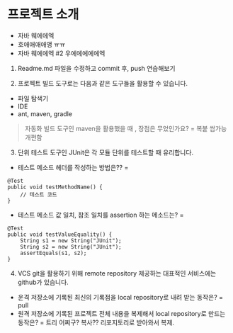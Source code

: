 # 프로젝트 소개
- 자바 웨에에엑 
- 호애애애애앵 ㅠㅠ
- 자바 웨에에엑 #2 우에에에에에엑

1. Readme.md 파일을 수정하고 commit 후, push 연습해보기

2. 프로젝트 빌드 도구로는 다음과 같은 도구들을 활용할 수 있습니다.
- 파일 탐색기
- IDE
- ant, maven, gradle
> 자동화 빌드 도구인 maven을 활용했을 때 , 장점은 무었인가요?
= 복붙 쌉가능 개편함

3. 단위 테스트 도구인 JUnit은 각 모듈 단위를 테스트할 때 유리합니다.
- 테스트 메소드 헤더를 작성하는 방법은??
=
```
@Test
public void testMethodName() {
    // 테스트 코드
}
```
- 테스트 메소드 값 일치, 참조 일치를 assertion 하는 메소드는?
=
```
@Test
public void testValueEquality() {
    String s1 = new String("JUnit");
    String s2 = new String("JUnit");
    assertEquals(s1, s2);
}
```

4. VCS git을 활용하기 위해 remote repository 제공하는 대표적인 서비스에는 github가 있습니다.
- 운격 저장소에 기록된 최신의 기록점을 local repository로 내려 받는 동작은?
= pull
- 원격 저장소에 기록된 프로젝트 전체 내용을 복제해서 local repository로 만드는 동작은?
= 트리 어쩌구? 복사?? 리포지토리로 받아와서 복제.

